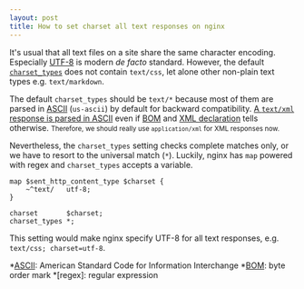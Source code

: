 ```yaml
---
layout: post
title: How to set charset all text responses on nginx
---
```

It's usual that all text files on a site share the same character encoding.
Especially [UTF-8][utf8] is modern *de facto* standard.  However, the default
[`charset_types`][types] does not contain `text/css`, let alone other non-plain
text types e.g. `text/markdown`.

The default `charset_types` should be `text/*` because most of them are parsed
in [ASCII][ascii] (`us-ascii`) by default for backward compatibility.  [A
`text/xml` response is parsed in ASCII][broken] even if [BOM][bom] and [XML
declaration][decl] tells otherwise.  <small>Therefore, we should really use
`application/xml` for XML responses now.</small>

Nevertheless, the `charset_types` setting checks complete matches only, or we
have to resort to the universal match (`*`).  Luckily, nginx has `map` powered
with regex and `charset_types` accepts a variable.

```nginx
map $sent_http_content_type $charset {
    ~^text/   utf-8;
}

charset       $charset;
charset_types *;
```

This setting would make nginx specify UTF-8 for all text responses, e.g.
`text/css; charset=utf-8`.

[ascii]: https://en.wikipedia.org/wiki/ASCII
[bom]: https://en.wikipedia.org/wiki/Byte_order_mark
[broken]: https://annevankesteren.nl/2005/03/text-xml
[decl]: https://xmlwriter.net/xml_guide/xml_declaration.shtml
[types]: https://nginx.org/en/docs/http/ngx_http_charset_module.html#charset_types
[utf8]: https://en.wikipedia.org/wiki/UTF-8

*[ASCII]: American Standard Code for Information Interchange
*[BOM]: byte order mark
*[regex]: regular expression
